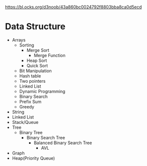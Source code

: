 https://bl.ocks.org/d3noob/43a860bc0024792f8803bba8ca0d5ecd

# Data Structure 
* Arrays
    * Sorting
        * Merge Sort
            * Merge Function
        * Heap Sort
        * Quick Sort
    * Bit Manipulation
    * Hash table
    * Two pointers
    * Linked List
    * Dynamic Programming
    * Binary Search
    * Prefix Sum
    * Greedy
* String
* Linked List
* Stack/Queue
* Tree
    * Binary Tree
        * Binary Search Tree
            * Balanced Binary Search Tree
                * AVL
* Graph
* Heap(Priority Queue)
